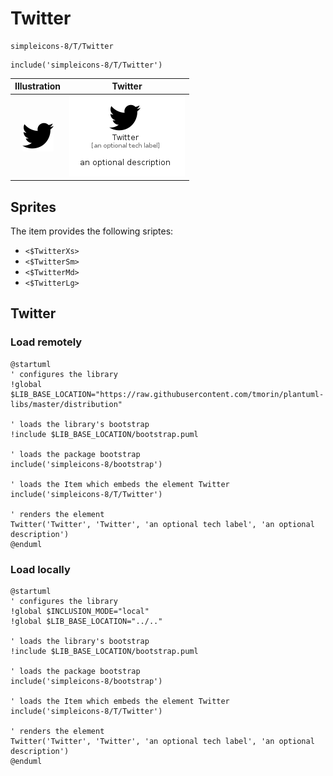 # Twitter


```text
simpleicons-8/T/Twitter
```

```text
include('simpleicons-8/T/Twitter')
```



| Illustration | Twitter |
| :---: | :---: |
| ![illustration for Illustration](../../simpleicons-8/T/Twitter.png) | ![illustration for Twitter](../../simpleicons-8/T/Twitter.Local.png) |



## Sprites
The item provides the following sriptes:

- `<$TwitterXs>`
- `<$TwitterSm>`
- `<$TwitterMd>`
- `<$TwitterLg>`





## Twitter

### Load remotely
```plantuml
@startuml
' configures the library
!global $LIB_BASE_LOCATION="https://raw.githubusercontent.com/tmorin/plantuml-libs/master/distribution"

' loads the library's bootstrap
!include $LIB_BASE_LOCATION/bootstrap.puml

' loads the package bootstrap
include('simpleicons-8/bootstrap')

' loads the Item which embeds the element Twitter
include('simpleicons-8/T/Twitter')

' renders the element
Twitter('Twitter', 'Twitter', 'an optional tech label', 'an optional description')
@enduml
```

### Load locally
```plantuml
@startuml
' configures the library
!global $INCLUSION_MODE="local"
!global $LIB_BASE_LOCATION="../.."

' loads the library's bootstrap
!include $LIB_BASE_LOCATION/bootstrap.puml

' loads the package bootstrap
include('simpleicons-8/bootstrap')

' loads the Item which embeds the element Twitter
include('simpleicons-8/T/Twitter')

' renders the element
Twitter('Twitter', 'Twitter', 'an optional tech label', 'an optional description')
@enduml
```


